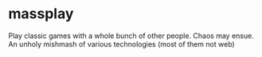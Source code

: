 massplay
========

Play classic games with a whole bunch of other people. Chaos may ensue.
An unholy mishmash of various technologies (most of them not web)
